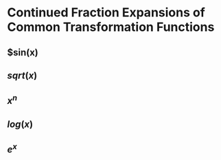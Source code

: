 
# Continued Fraction Expansions of Common Transformation Functions

## $sin(x)

## $sqrt(x)$

## $x^n$

## $log(x)$

## $e^x$
